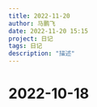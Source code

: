 ```yaml
---
title: 2022-11-20
author: 马鹏飞
date: 2022-11-20 15:15
project: 日记
tags: 日记
description: "描述"
---
```

# 2022-10-18
